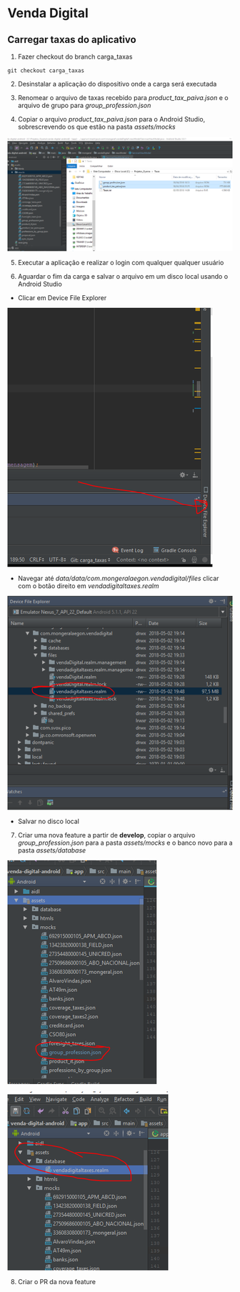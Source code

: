 # Venda Digital

## Carregar taxas do aplicativo

1. Fazer checkout do branch carga_taxas
```
git checkout carga_taxas
```
2. Desinstalar a aplicação do dispositivo onde a carga será executada

3. Renomear o arquivo de taxas recebido para *product\_tax\_paiva.json* e o arquivo de grupo para *group\_profession.json*

4. Copiar o arquivo *product\_tax\_paiva.json* para o Android Studio, sobrescrevendo os que estão na pasta *assets/mocks*

![](./image1.png?raw=true)

5. Executar a aplicação e realizar o login com qualquer qualquer usuário

6. Aguardar o fim da carga e salvar o arquivo em um disco local usando o Android Studio

* Clicar em Device File Explorer

![](./image2.png?raw=true)

* Navegar até *data/data/com.mongeralaegon.vendadigital/files* clicar com o botão direito em *vendadigitaltaxes.realm*

![](./image3.png?raw=true)

* Salvar no disco local

7. Criar uma nova feature a partir de **develop**, copiar o arquivo *group_profession.json* para a pasta *assets/mocks* e o banco novo para a pasta *assets/database*

![](./image4.png?raw=true)

![](./image5.png?raw=true)

8. Criar o PR da nova feature
